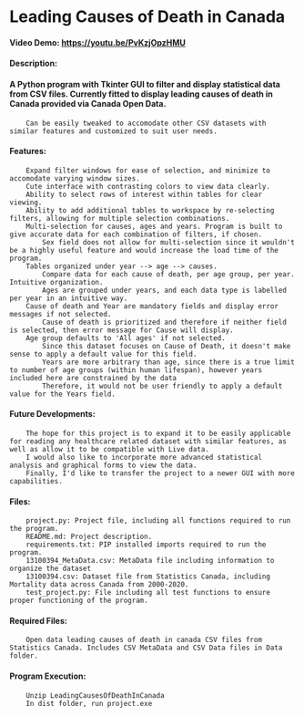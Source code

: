 # Leading Causes of Death in Canada
#### Video Demo:  https://youtu.be/PvKzjOpzHMU
#### Description:
#### A Python program with Tkinter GUI to filter and display statistical data from CSV files. Currently fitted to display leading causes of death in Canada provided via Canada Open Data.
        Can be easily tweaked to accomodate other CSV datasets with similar features and customized to suit user needs.

#### Features:
        Expand filter windows for ease of selection, and minimize to accomodate varying window sizes.
        Cute interface with contrasting colors to view data clearly.
        Ability to select rows of interest within tables for clear viewing.
        Ability to add additional tables to workspace by re-selecting filters, allowing for multiple selection combinations.
        Multi-selection for causes, ages and years. Program is built to give accurate data for each combination of filters, if chosen.
            Sex field does not allow for multi-selection since it wouldn't be a highly useful feature and would increase the load time of the program.
        Tables organized under year --> age --> causes.
            Compare data for each cause of death, per age group, per year. Intuitive organization.
            Ages are grouped under years, and each data type is labelled per year in an intuitive way.
        Cause of death and Year are mandatory fields and display error messages if not selected.
            Cause of death is prioritized and therefore if neither field is selected, then error message for Cause will display.
        Age group defaults to 'All ages' if not selected.
            Since this dataset focuses on Cause of Death, it doesn't make sense to apply a default value for this field.
            Years are more arbitrary than age, since there is a true limit to number of age groups (within human lifespan), however years included here are constrained by the data
            Therefore, it would not be user friendly to apply a default value for the Years field.

#### Future Developments:
        The hope for this project is to expand it to be easily applicable for reading any healthcare related dataset with similar features, as well as allow it to be compatible with Live data.
        I would also like to incorporate more advanced statistical analysis and graphical forms to view the data.
        Finally, I'd like to transfer the project to a newer GUI with more capabilities.

#### Files:
        project.py: Project file, including all functions required to run the program.
        README.md: Project description.
        requirements.txt: PIP installed imports required to run the program.
        13100394_MetaData.csv: MetaData file including information to organize the dataset
        13100394.csv: Dataset file from Statistics Canada, including Mortality data across Canada from 2000-2020.
        test_project.py: File including all test functions to ensure proper functioning of the program.

#### Required Files:
        Open data leading causes of death in canada CSV files from Statistics Canada. Includes CSV MetaData and CSV Data files in Data folder.

#### Program Execution:
        Unzip LeadingCausesOfDeathInCanada
        In dist folder, run project.exe
